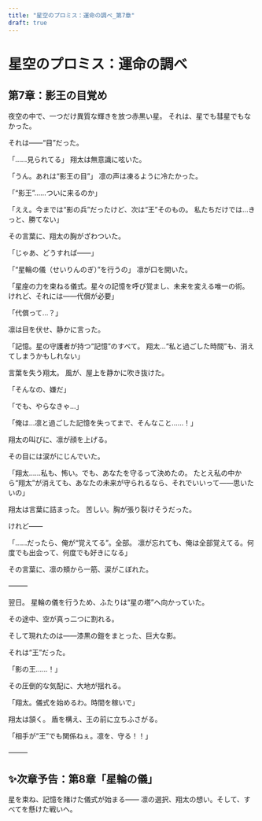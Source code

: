 ```yaml
---
title: "星空のプロミス：運命の調べ_第7章"
draft: true
---
```


# 星空のプロミス：運命の調べ

## 第7章：影王の目覚め

夜空の中で、一つだけ異質な輝きを放つ赤黒い星。 それは、星でも彗星でもなかった。

それは――“目”だった。

「……見られてる」 翔太は無意識に呟いた。

「うん。あれは“影王の目”」 凛の声は凍るように冷たかった。

「“影王”……ついに来るのか」

「ええ。今までは“影の兵”だったけど、次は“王”そのもの。 私たちだけでは…きっと、勝てない」

その言葉に、翔太の胸がざわついた。

「じゃあ、どうすれば――」

「“星輪の儀（せいりんのぎ）”を行うの」 凛が口を開いた。

「星座の力を束ねる儀式。星々の記憶を呼び覚まし、未来を変える唯一の術。 けれど、それには――代償が必要」

「代償って…？」

凛は目を伏せ、静かに言った。

「記憶。星の守護者が持つ“記憶”のすべて。 翔太…“私と過ごした時間”も、消えてしまうかもしれない」

言葉を失う翔太。 風が、屋上を静かに吹き抜けた。

「そんなの、嫌だ」

「でも、やらなきゃ…」

「俺は…凛と過ごした記憶を失ってまで、そんなこと……！」

翔太の叫びに、凛が顔を上げる。

その目には涙がにじんでいた。

「翔太……私も、怖い。でも、あなたを守るって決めたの。 たとえ私の中から“翔太”が消えても、あなたの未来が守られるなら、それでいいって――思いたいの」

翔太は言葉に詰まった。 苦しい。胸が張り裂けそうだった。

けれど――

「……だったら、俺が“覚えてる”。全部。 凛が忘れても、俺は全部覚えてる。何度でも出会って、何度でも好きになる」

その言葉に、凛の頬から一筋、涙がこぼれた。

⸻

翌日。 星輪の儀を行うため、ふたりは“星の塔”へ向かっていた。

その途中、空が真っ二つに割れる。

そして現れたのは――漆黒の鎧をまとった、巨大な影。

それは“王”だった。

「影の王……！」

その圧倒的な気配に、大地が揺れる。

「翔太。儀式を始めるわ。時間を稼いで」

翔太は頷く。 盾を構え、王の前に立ちふさがる。

「相手が“王”でも関係ねぇ。凛を、守る！！」

⸻

## ✨次章予告：第8章「星輪の儀」

星を束ね、記憶を賭けた儀式が始まる―― 凛の選択、翔太の想い。そして、すべてを懸けた戦いへ。
